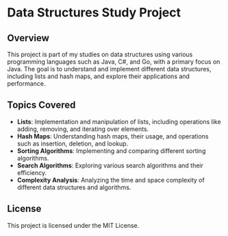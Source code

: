 # Data Structures Study Project

## Overview

This project is part of my studies on data structures using various programming languages such as Java, C#, and Go, with a primary focus on Java. The goal is to understand and implement different data structures, including lists and hash maps, and explore their applications and performance.

## Topics Covered

- **Lists**: Implementation and manipulation of lists, including operations like adding, removing, and iterating over elements.
- **Hash Maps**: Understanding hash maps, their usage, and operations such as insertion, deletion, and lookup.
- **Sorting Algorithms**: Implementing and comparing different sorting algorithms.
- **Search Algorithms**: Exploring various search algorithms and their efficiency.
- **Complexity Analysis**: Analyzing the time and space complexity of different data structures and algorithms.

## License

This project is licensed under the MIT License.
